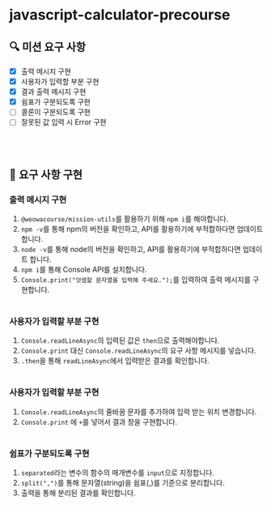 # javascript-calculator-precourse

## 🔍 미션 요구 사항

- [x] 출력 메시지 구현
- [x] 사용자가 입력할 부분 구현
- [x] 결과 출력 메시지 구현
- [x] 쉼표가 구분되도록 구현
- [ ] 콜론이 구분되도록 구현
- [ ] 잘못된 값 입력 시 Error 구현

<br><br>

## 🎈 요구 사항 구현

### 출력 메시지 구현

1. `@woowacourse/mission-utils`를 활용하기 위해 `npm i`를 해야합니다.
2. `npm -v`를 통해 npm의 버전을 확인하고, API를 활용하기에 부적합하다면 업데이트 합니다.
3. `node -v`를 통해 node의 버전을 확인하고, API를 활용하기에 부적합하다면 업데이트 합니다.
4. `npm i`를 통해 Console API를 설치합니다.
5. `Console.print("덧셈할 문자열을 입력해 주세요.");`를 입력하여 출력 메시지를 구현합니다.
   <br><br>

### 사용자가 입력할 부분 구현

1. `Console.readLineAsync`의 입력된 값은 `then`으로 출력해야합니다.
2. `Console.print` 대신 `Console.readLineAsync`의 요구 사항 메시지를 넣습니다.
3. `.then`을 통해 `readLineAsync`에서 입력받은 결과를 확인합니다.
   <br><br>

### 사용자가 입력할 부분 구현

1. `Console.readLineAsync`의 줄바꿈 문자를 추가하여 입력 받는 위치 변경합니다.
2. `Console.print` 에 `+`를 넣어서 결과 창을 구현합니다.
   <br><br>

### 쉼표가 구분되도록 구현

1. `separated`라는 변수의 함수의 매개변수를 `input`으로 지정합니다.
2. `split(",")`를 통해 문자열(string)을 쉼표(,)를 기준으로 분리합니다.
3. 출력을 통해 분리된 결과를 확인합니다.
   <br><br>
